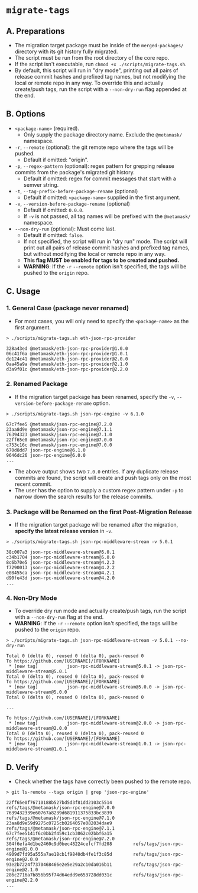 # `migrate-tags`

## A. Preparations

- The migration target package must be inside of the `merged-packages/` directory with its git history fully migrated.
- The script must be run from the root directory of the core repo.
- If the script isn't executable, run `chmod +x ./scripts/migrate-tags.sh`.
- By default, this script will run in "dry mode", printing out all pairs of release commit hashes and prefixed tag names, but not modifying the local or remote repo in any way. To override this and actually create/push tags, run the script with a `--non-dry-run` flag appended at the end.

## B. Options

- `<package-name>` (required).
  - Only supply the package directory name. Exclude the `@metamask/` namespace.
- `-r`, `--remote` (optional): the git remote repo where the tags will be pushed.
  - Default if omitted: "origin".
- `-p`, `--regex-pattern` (optional): regex pattern for grepping release commits from the package's migrated git history.
  - Default if omitted: regex for commit messages that start with a semver string.
- `-t`, `--tag-prefix-before-package-rename` (optional)
  - Default if omitted: `<package-name>` supplied in the first argument.
- `-v`, `--version-before-package-rename` (optional)
  - Default if omitted: `0.0.0`.
  - If `-v` is not passed, all tag names will be prefixed with the `@metamask/` namespace.
- `--non-dry-run` (optional): Must come last.
  - Default if omitted: `false`.
  - If not specified, the script will run in "dry run" mode. The script will print out all pairs of release commit hashes and prefixed tag names, but without modifying the local or remote repo in any way.
  - **This flag MUST be enabled for tags to be created and pushed.**
  - **WARNING**: If the `-r` `--remote` option isn't specified, the tags will be pushed to the `origin` repo.

## C. Usage

### 1. General Case (package never renamed)

- For most cases, you will only need to specify the `<package-name>` as the first argument.

```shell
> ./scripts/migrate-tags.sh eth-json-rpc-provider
```

```output
328a43ed @metamask/eth-json-rpc-provider@1.0.0
06c41f6a @metamask/eth-json-rpc-provider@1.0.1
de124c41 @metamask/eth-json-rpc-provider@2.0.0
0aa45a9a @metamask/eth-json-rpc-provider@2.1.0
d3a9f01c @metamask/eth-json-rpc-provider@2.2.0
```

### 2. Renamed Package

- If the migration target package has been renamed, specify the `-v`, `--version-before-package-rename` option.

```shell
> ./scripts/migrate-tags.sh json-rpc-engine -v 6.1.0
```

```output
67c7fee5 @metamask/json-rpc-engine@7.2.0
23aa8d9e @metamask/json-rpc-engine@7.1.1
76394323 @metamask/json-rpc-engine@7.1.0
22ff65e0 @metamask/json-rpc-engine@7.0.0
c753c16c @metamask/json-rpc-engine@7.0.0
670d8dd7 json-rpc-engine@6.1.0
9646dc26 json-rpc-engine@6.0.0
...
```

- The above output shows two `7.0.0` entries. If any duplicate release commits are found, the script will create and push tags only on the most recent commit.
- The user has the option to supply a custom regex pattern under `-p` to narrow down the search results for the release commits.

### 3. Package will be Renamed on the first Post-Migration Release

- If the migration target package will be renamed after the migration, **specify the latest release version** in `-v`.

```shell
> ./scripts/migrate-tags.sh json-rpc-middleware-stream -v 5.0.1
```

```output
38c007a3 json-rpc-middleware-stream@5.0.1
c34b1704 json-rpc-middleware-stream@5.0.0
8c6b70e5 json-rpc-middleware-stream@4.2.3
f7290013 json-rpc-middleware-stream@4.2.2
e08455ca json-rpc-middleware-stream@4.2.1
d90fe43d json-rpc-middleware-stream@4.2.0
...
```

### 4. Non-Dry Mode

- To override dry run mode and actually create/push tags, run the script with a `--non-dry-run` flag at the end.
- **WARNING**: If the `-r` `--remote` option isn't specified, the tags will be pushed to the `origin` repo.

```shell
> ./scripts/migrate-tags.sh json-rpc-middleware-stream -v 5.0.1 --no-dry-run
```

```output
Total 0 (delta 0), reused 0 (delta 0), pack-reused 0
To https://github.com/[USERNAME]/[FORKNAME]
 * [new tag]           json-rpc-middleware-stream@5.0.1 -> json-rpc-middleware-stream@5.0.1
Total 0 (delta 0), reused 0 (delta 0), pack-reused 0
To https://github.com/[USERNAME]/[FORKNAME]
 * [new tag]           json-rpc-middleware-stream@5.0.0 -> json-rpc-middleware-stream@5.0.0
Total 0 (delta 0), reused 0 (delta 0), pack-reused 0

...

To https://github.com/[USERNAME]/[FORKNAME]
 * [new tag]           json-rpc-middleware-stream@2.0.0 -> json-rpc-middleware-stream@2.0.0
Total 0 (delta 0), reused 0 (delta 0), pack-reused 0
To https://github.com/[USERNAME]/[FORKNAME]
 * [new tag]           json-rpc-middleware-stream@1.0.1 -> json-rpc-middleware-stream@1.0.1
```

## D. Verify

- Check whether the tags have correctly been pushed to the remote repo.

```shell
> git ls-remote --tags origin | grep 'json-rpc-engine'
```

```output
22ff65e0f76710188b527bd5d3f81dd2103c5514        refs/tags/@metamask/json-rpc-engine@7.0.0
7639432339e60767a8239d681911375833bc3839        refs/tags/@metamask/json-rpc-engine@7.1.0
23aa8d9e59d9275c0725cb0264057e082034dae9        refs/tags/@metamask/json-rpc-engine@7.1.1
67c7fee5141f6c0bb2f459c1cb3062c02bbf6a15        refs/tags/@metamask/json-rpc-engine@7.2.0
304f6efa4d1be2460c9d0bec48224cefcf7fd208        refs/tags/json-rpc-engine@1.0.0
4909d7fd95a555a7ae18cb1f9840db4fe1f3c85d        refs/tags/json-rpc-engine@2.0.0
93e2b7224f7370468466e2e5e29a2c10da016b11        refs/tags/json-rpc-engine@2.1.0
286c2716a7b856b95f74d64edd9e653728dd031c        refs/tags/json-rpc-engine@2.2.0
...
```

